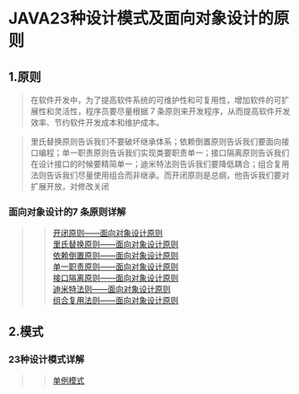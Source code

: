 # JAVA23种设计模式及面向对象设计的原则

## 1.原则
>在软件开发中，为了提高软件系统的可维护性和可复用性，增加软件的可扩展性和灵活性，程序员要尽量根据 7 条原则来开发程序，从而提高软件开发效率、节约软件开发成本和维护成本。

>里氏替换原则告诉我们不要破坏继承体系；依赖倒置原则告诉我们要面向接口编程；单一职责原则告诉我们实现类要职责单一；接口隔离原则告诉我们在设计接口的时候要精简单一；迪米特法则告诉我们要降低耦合；组合复用法则告诉我们尽量使用组合而非继承。而开闭原则是总纲，他告诉我们要对扩展开放，对修改关闭
### 面向对象设计的7 条原则详解
>>[开闭原则——面向对象设计原则](document/principle/1.md)</br  >
>>[里氏替换原则——面向对象设计原则](document/principle/2.md)</br  >
>>[依赖倒置原则——面向对象设计原则](document/principle/3.md)</br  >
>>[单一职责原则——面向对象设计原则](document/principle/4.md)</br  >
>>[接口隔离原则——面向对象设计原则](document/principle/5.md)</br  >
>>[迪米特法则——面向对象设计原则](document/principle/6.md)</br  >
>>[组合复用法则——面向对象设计原则](document/principle/7.md)</br  >

## 2.模式
>
>
### 23种设计模式详解
>>[单例模式](design-mode/singleton)